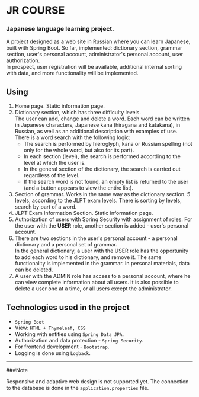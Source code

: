 # JR COURSE
### Japanese language learning project.
A project designed as a web site in Russian where you can learn Japanese,
built with Spring Boot. So far, implemented: dictionary section, grammar
section, user's personal account, administrator's personal account, user
authorization.<br>
In prospect, user registration will be available, additional internal
sorting with data, and more functionality will be implemented.

Using
---
1. Home page. Static information page.
2. Dictionary section, which has three difficulty levels.<br>
The user can add, change and delete a word. Each word can be written in
Japanese characters, Japanese kana (hiragana and katakana), in Russian,
as well as an additional description with examples of use. There is a word
search with the following logic:
    - The search is performed by hieroglyph, kana or Russian spelling (not
    only for the whole word, but also for its part).
    - In each section (level), the search is performed according to the
    level at which the user is.
    - In the general section of the dictionary, the search is carried out
    regardless of the level.
    - If the search word is not found, an empty list is returned to the
    user (and a button appears to view the entire list).
3. Section of grammar. Works in the same way as the dictionary section.
5 levels, according to the JLPT exam levels. There is sorting by levels,
search by part of a word.
4. JLPT Exam Information Section. Static information page.
5. Authorization of users with Spring Security with assignment of roles.
For the user with the **USER** role, another section is added - user's
personal account.
6. There are two sections in the user's personal account - a personal
dictionary and a personal set of grammar.<br>
   In the general dictionary, a user with the USER role has the opportunity
   to add each word to his dictionary, and remove it. The same
   functionality is implemented in the grammar. In personal materials, data
   can be deleted.
7. A user with the ADMIN role has access to a personal account, where he
can view complete information about all users. It is also possible to
delete a user one at a time, or all users except the administrator.


Technologies used in the project
---
- `Spring Boot`
- View: `HTML + Thymeleaf, CSS`
- Working with entities using `Spring Data JPA`.
- Authorization and data protection - `Spring Security`.
- For frontend development - `Bootstrap`.
- Logging is done using `Logback`.
---

###Note

Responsive and adaptive web design is not supported yet.
The connection to the database is done in the `application.properties` file.
